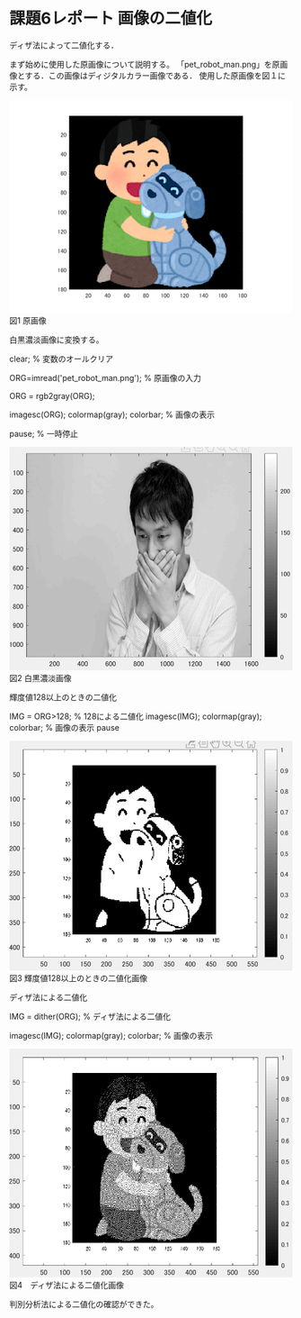 # 課題6レポート 画像の二値化
ディザ法によって二値化する．

まず始めに使用した原画像について説明する。
「pet_robot_man.png」を原画像とする．この画像はディジタルカラー画像である．
使用した原画像を図１に示す。


![原画像](https://github.com/ararai01/lecture_image_processing/blob/master/my_image/pet_robot_man.png)  
図1 原画像

白黒濃淡画像に変換する。

clear; % 変数のオールクリア

ORG=imread('pet_robot_man.png'); % 原画像の入力

ORG = rgb2gray(ORG);

imagesc(ORG); colormap(gray); colorbar; % 画像の表示

pause; % 一時停止

![原画像](https://github.com/ararai01/lecture_image_processing/blob/master/my_image/kadai5-1.png)  
図2 白黒濃淡画像

輝度値128以上のときの二値化

IMG = ORG>128; % 128による二値化
imagesc(IMG); colormap(gray); colorbar; % 画像の表示
pause

![原画像](https://github.com/ararai01/lecture_image_processing/blob/master/my_image/kadai6-1.png)  
図3 輝度値128以上のときの二値化画像

ディザ法による二値化

IMG = dither(ORG); % ディザ法による二値化

imagesc(IMG); colormap(gray); colorbar; % 画像の表示

![原画像](https://github.com/ararai01/lecture_image_processing/blob/master/my_image/kadai6-2.png)  
図4　ディザ法による二値化画像


判別分析法による二値化の確認ができた。



